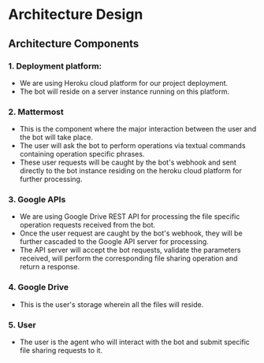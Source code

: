 # Architecture Design

## Architecture Components

### 1. Deployment platform:
- We are using Heroku cloud platform for our project deployment.
- The bot will reside on a server instance running on this platform.

### 2. Mattermost
- This is the component where the major interaction between the user and the bot will take place.
- The user will ask the bot to perform operations via textual commands containing operation specific phrases.
- These user requests will be caught by the bot's webhook and sent directly to the bot instance residing on the heroku cloud  platform for further processing. 

### 3. Google APIs
- We are using Google Drive REST API for processing the file specific operation requests received from the bot.
- Once the user request are caught by the bot's webhook, they will be further cascaded to the Google API server for processing.
- The API server will accept the bot requests, validate the parameters received, will perform the corresponding file sharing operation and return a response.  

### 4. Google Drive
- This is the user's storage wherein all the files will reside.

### 5. User
- The user is the agent who will interact with the bot and submit specific file sharing requests to it.
